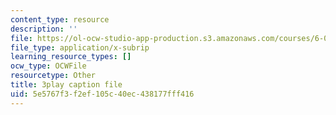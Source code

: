```yaml
---
content_type: resource
description: ''
file: https://ol-ocw-studio-app-production.s3.amazonaws.com/courses/6-042j-mathematics-for-computer-science-spring-2015/5e5767f3f2ef105c40ec438177fff416_MX-mBxt6huU.srt
file_type: application/x-subrip
learning_resource_types: []
ocw_type: OCWFile
resourcetype: Other
title: 3play caption file
uid: 5e5767f3-f2ef-105c-40ec-438177fff416
---
```


